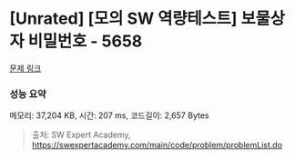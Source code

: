 # [Unrated] [모의 SW 역량테스트] 보물상자 비밀번호 - 5658 

[문제 링크](https://swexpertacademy.com/main/code/problem/problemDetail.do?contestProbId=AWXRUN9KfZ8DFAUo) 

### 성능 요약

메모리: 37,204 KB, 시간: 207 ms, 코드길이: 2,657 Bytes



> 출처: SW Expert Academy, https://swexpertacademy.com/main/code/problem/problemList.do